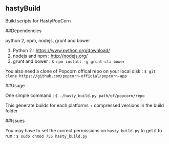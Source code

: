 hastyBuild
---

Build scripts for HastyPopCorn

##Dependencies

python 2, npm, nodejs, grunt and bower

1. Python 2 : https://www.python.org/download/
2. nodejs and npm : http://nodejs.org/
3. grunt and bower : ```$ npm install -g grunt-cli bower```

You also need a clone of Popcorn offical repo on your local disk :
```$ git clone https://github.com/popcorn-official/popcorn-app```

##Usage

One simple command :
```$ ./hasty_build.py path/of/popcorn/repo```

This generate builds for each platforms + compressed versions in the build folder

##Issues

You may have to set the correct permissions on `hasty_build.py` to get it to run :
```$ sudo chmod 755 hasty_build.py```
